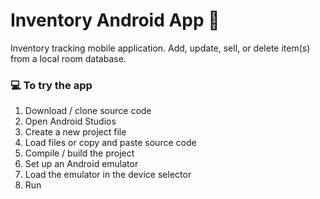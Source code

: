# Inventory Android App 📱

Inventory tracking mobile application.  Add, update, sell, or delete item(s) from a local room database.

### 💻 To try the app 
1. Download / clone source code
2. Open Android Studios 
3. Create a new project file
4. Load files or copy and paste source code
5. Compile / build the project
6. Set up an Android emulator
7. Load the emulator in the device selector
8. Run
